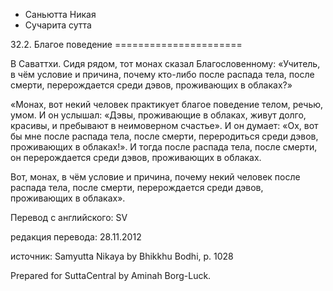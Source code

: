 









* Саньютта Никая
* Сучарита сутта


32\.2\. Благое поведение
\=\=\=\=\=\=\=\=\=\=\=\=\=\=\=\=\=\=\=\=\=\=



В Саваттхи\. Сидя рядом, тот монах сказал Благословенному: «Учитель, в чём условие и причина, почему кто\-либо после распада тела, после смерти, перерождается среди дэвов, проживающих в облаках?»


«Монах, вот некий человек практикует благое поведение телом, речью, умом\. И он услышал: «Дэвы, проживающие в облаках, живут долго, красивы, и пребывают в неимоверном счастье»\. И он думает: «Ох, вот бы мне после распада тела, после смерти, переродиться среди дэвов, проживающих в облаках\!»\. И тогда после распада тела, после смерти, он перерождается среди дэвов, проживающих в облаках\.


Вот, монах, в чём условие и причина, почему некий человек после распада тела, после смерти, перерождается среди дэвов, проживающих в облаках»\.



Перевод с английского: SV


редакция перевода: 28\.11\.2012


источник: Samyutta Nikaya by Bhikkhu Bodhi, p\. 1028


Prepared for SuttaCentral by Aminah Borg\-Luck\.






